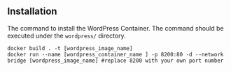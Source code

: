 ## Installation ##
The command to install the WordPress Container. The command should be executed under the `wordpress/` directory.
```
docker build . -t [wordpress_image_name]
docker run --name [wordpress_container_name ] -p 8200:80 -d --network bridge [wordpress_image_name] #replace 8200 with your own port number
```